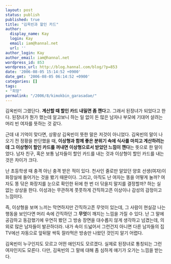 ```yaml
---
layout: post
status: publish
published: true
title: "김옥빈과 할인 카드"
author:
  display_name: Kay
  login: Kay
  email: iam@hannal.net
  url: ''
author_login: Kay
author_email: iam@hannal.net
wordpress_id: 853
wordpress_url: http://blog.hannal.com/blog/?p=853
date: '2006-08-05 15:14:52 +0900'
date_gmt: '2006-08-05 06:14:52 +0900'
categories: []
tags:
- "희망"
permalink: "/2006/8/kimokbin_garasadae/"
---
```

<p>김옥빈이 그랬단다. <strong>계산할 때 할인 카드 내밀면 좀 깬다</strong>고. 그래서 된장녀가 되었다고 한다. 된장녀가 뭔가 했는데 알고보니 하는 일 없이 돈 많은 남자나 부모에 기대어 살려는 머리 빈 여자를 뜻하는 것 같다.</p>
<p>근데 내 기억이 맞다면, 상황상 김옥빈이 뜻한 말은 저것이 아니었다. 김옥빈의 말이 나오기 전 정황을 판단했을 때, <strong>이상형과 함께 좋은 분위기 속에 식사를 마치고 계산하려는데 그 이상형이 할인 카드를 꺼내면 이상형으로서 받았던 느낌이 깬다</strong>는 뜻으로 한 말이었다. 남자 친구, 혹은 보통 남자들이 할인 카드를 내는 것과 이상형이 할인 카드를 내는 것은 차이가 크다.</p>
<p>난 초등학생 때 충격 아닌 충격 받은 적이 있다. 천사인 줄로만 알았던 양호 선생(여자)이 화장실에 들어가는 것을 봤기 때문이다. 그리고, 아직도 난 여자는 똥을 어떻게 눌까? 여자도 똥 닦은 화장지를 눈으로 확인한 뒤에 한 번 더 닦을지 말지를 결정할까? 하는 실 없는 상상을 한다. 이성과는 무관하게 풋풋하게 간직하고픈 이상이나 감성의 감정이고 느낌이다.</p>
<p>즉, 이상형을 보며 느끼는 막연하지만 간직하고픈 무엇이 있는데, 그 사람이 현실감 나는 행동을 보인다면 머리 속에 간직하던 그 <strong>무엇</strong>이 깨지는 느낌을 가질 수 있다. 난 그 말에 공감하고 동감했기에 우연히 봤던 그 방송 장면을 대수롭지 않게 생각하고 넘겼는데, 의외로 많은 남자들이 발끈하더라. 내가 속이 드넓어서 그런건지 아니면 다른 남자들의 집 TV에선 자동으로 앞뒤말 싹둑 잘라먹은 방송만 나왔던 것인지 알기 어렵다.</p>
<p>김옥빈이 누구인지도 모르고 어떤 애인지도 모르겠다. 실제로 된장녀로 통칭되는 그런 여자인지도 모른다. 다만, 김옥빈의 그 말에 대해 좀 심하게 얘기가 오가는 느낌을 받는다.</p>
